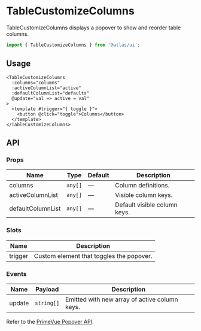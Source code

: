 # TableCustomizeColumns

TableCustomizeColumns displays a popover to show and reorder table columns.

```ts
import { TableCustomizeColumns } from '@atlas/ui';
```

## Usage

```vue
<TableCustomizeColumns
  :columns="columns"
  :activeColumnList="active"
  :defaultColumnList="defaults"
  @update="val => active = val"
>
  <template #trigger="{ toggle }">
    <button @click="toggle">Columns</button>
  </template>
</TableCustomizeColumns>
```

## API

### Props

| Name | Type | Default | Description |
| ---- | ---- | ------- | ----------- |
| columns | `any[]` | — | Column definitions. |
| activeColumnList | `any[]` | — | Visible column keys. |
| defaultColumnList | `any[]` | — | Default visible column keys. |

### Slots

| Name | Description |
| ---- | ----------- |
| trigger | Custom element that toggles the popover. |

### Events

| Name | Payload | Description |
| ---- | ------- | ----------- |
| update | `string[]` | Emitted with new array of active column keys. |

Refer to the [PrimeVue Popover API](https://primevue.org/popover/#api).
